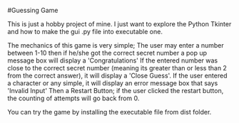#Guessing Game

This is just a hobby project of mine. I just want to explore the Python Tkinter and  how to make the gui .py file into executable one.

The mechanics of this game is very simple; The user may enter a number between 1-10 then if he/she got the correct secret number a pop up message box will display a 'Congratulations'
If the entered number was close to the correct secret number (meaning its greater than or less than 2 from the correct answer), it will display a 'Close Guess'.
If the user entered a character or any simple, it will display  an error  message box that says 'Invalid Input'
Then a Restart Button; if the user clicked the restart button, the counting of attempts will go back from 0.

You can try the game by installing the executable file from dist folder.
